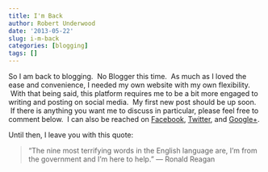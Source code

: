 ```yaml
---
title: I'm Back
author: Robert Underwood
date: '2013-05-22'
slug: i-m-back
categories: [blogging]
tags: []
---
```


So I am back to blogging.  No Blogger this time.  As much as I loved the ease and convenience, I needed my own website with my own flexibility.  With that being said, this platform requires me to be a bit more engaged to writing and posting on social media.  My first new post should be up soon.  If there is anything you want me to discuss in particular, please feel free to comment below.  I can also be reached on [Facebook](https://www.facebook.com/robertlunderwood), [Twitter](https://www.twitter.com/robunderwood), and [Google+](https://plus.google.com/+robertunderwood).

Until then, I leave you with this quote:

> “The nine most terrifying words in the English language are, I’m from the government and I’m here to help.” — Ronald Reagan
